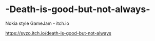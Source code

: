 # -Death-is-good-but-not-always-
Nokia style GameJam - itch.io 

https://syzo.itch.io/death-is-good-but-not-always

